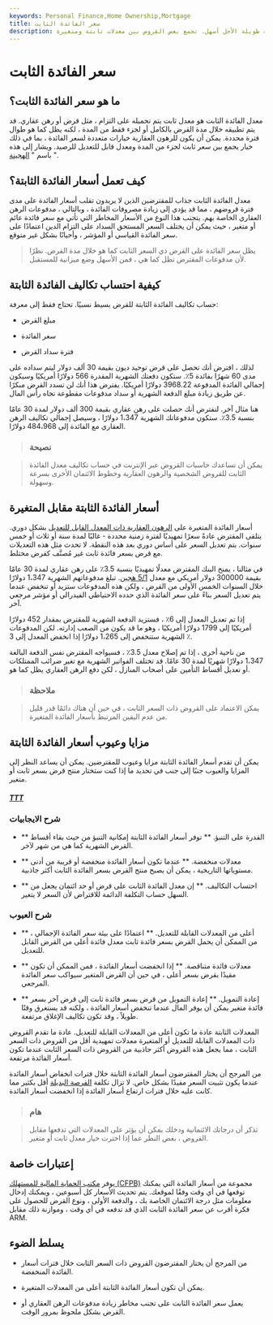 ```yaml
---
keywords: Personal Finance,Home Ownership,Mortgage
title: سعر الفائدة الثابت
description: يظل معدل الفائدة الثابت كما هو بالنسبة إلى مدة القرض بالكامل ، مما يجعل إعداد الميزانية طويلة الأجل أسهل. تجمع بعض القروض بين معدلات ثابتة ومتغيرة.
---
```


# سعر الفائدة الثابت
## ما هو سعر الفائدة الثابت؟

معدل الفائدة الثابت هو معدل ثابت يتم تحميله على التزام ، مثل قرض أو رهن عقاري. قد يتم تطبيقه خلال مدة القرض بالكامل أو لجزء فقط من المدة ، لكنه يظل كما هو طوال فترة محددة. يمكن أن يكون للرهون العقارية خيارات متعددة لسعر الفائدة ، بما في ذلك خيار يجمع بين سعر ثابت لجزء من المدة ومعدل قابل للتعديل للرصيد. ويشار إلى هذه باسم " [الهجينة](/hybridarm) ".

## كيف تعمل أسعار الفائدة الثابتة؟

معدل الفائدة الثابت جذاب للمقترضين الذين لا يريدون تقلب أسعار الفائدة على مدى فترة قروضهم ، مما قد يؤدي إلى زيادة مصروفات الفائدة ، وبالتالي ، مدفوعات الرهن العقاري الخاصة بهم. يتجنب هذا النوع من الأسعار المخاطر التي تأتي مع سعر فائدة عائم أو متغير ، حيث يمكن أن يختلف السعر المستحق السداد على التزام الدين اعتمادًا على سعر الفائدة القياسي أو المؤشر ، وأحيانًا بشكل غير متوقع.

> يظل سعر الفائدة على القرض ذي السعر الثابت كما هو خلال مدة القرض. نظرًا لأن مدفوعات المقترض تظل كما هي ، فمن الأسهل وضع ميزانية للمستقبل.

>

## كيفية احتساب تكاليف الفائدة الثابتة

حساب تكاليف الفائدة الثابتة للقرض بسيط نسبيًا. تحتاج فقط إلى معرفة:

- مبلغ القرض

- سعر الفائدة

- فترة سداد القرض

لذلك ، افترض أنك تحصل على قرض توحيد ديون بقيمة 30 ألف دولار ليتم سداده على مدى 60 شهرًا بفائدة 5٪. ستكون دفعتك الشهرية المقدرة 566 دولارًا أمريكيًا وسيكون إجمالي الفائدة المدفوعة 3968.22 دولارًا أمريكيًا. يفترض هذا أنك لن تسدد القرض مبكرًا عن طريق زيادة مبلغ الدفعة الشهرية أو سداد مدفوعات مقطوعة تجاه رأس المال.

هنا مثال آخر. لنفترض أنك حصلت على رهن عقاري بقيمة 300 ألف دولار لمدة 30 عامًا بنسبة 3.5٪. ستكون مدفوعاتك الشهرية 1،347 دولارًا ، وسيصل إجمالي تكاليف الرهن العقاري مع الفائدة إلى 484،968 دولارًا.

> ### نصيحة

> يمكن أن تساعدك حاسبات القروض عبر الإنترنت في حساب تكاليف معدل الفائدة الثابت للقروض الشخصية والرهون العقارية وخطوط الائتمان الأخرى بسرعة وسهولة.

>

## أسعار الفائدة الثابتة مقابل المتغيرة

أسعار الفائدة المتغيرة على [الرهون العقارية ذات المعدل القابل للتعديل](/arm) بشكل دوري. يتلقى المقترض عادةً سعرًا تمهيديًا لفترة زمنية محددة - غالبًا لمدة سنة أو ثلاث أو خمس سنوات. يتم تعديل السعر على أساس دوري بعد هذه النقطة. لا تحدث مثل هذه التعديلات مع قرض بسعر فائدة ثابت غير مُصنَّف كقرض مختلط.

في مثالنا ، يمنح البنك المقترض معدلًا تمهيديًا بنسبة 3.5٪ على رهن عقاري لمدة 30 عامًا بقيمة 300000 دولار أمريكي مع معدل [5/1 هجين](/5-1_arm). تبلغ مدفوعاتهم الشهرية 1،347 دولارًا خلال السنوات الخمس الأولى من القرض ، ولكن هذه المدفوعات ستزيد أو تنخفض عندما يتم تعديل السعر بناءً على سعر الفائدة الذي حدده الاحتياطي الفيدرالي أو مؤشر مرجعي آخر.

إذا تم تعديل المعدل إلى 6٪ ، فستزيد الدفعة الشهرية للمقترض بمقدار 452 دولارًا أمريكيًا إلى 1799 دولارًا أمريكيًا ، وهو ما قد يكون من الصعب إدارته. لكن المدفوعات الشهرية ستنخفض إلى 1،265 دولارًا إذا انخفض المعدل إلى 3 ٪.

من ناحية أخرى ، إذا تم إصلاح معدل 3.5٪ ، فسيواجه المقترض نفس الدفعة البالغة 1،347 دولارًا شهريًا لمدة 30 عامًا. قد تختلف الفواتير الشهرية مع تغير ضرائب الممتلكات أو تعديل أقساط التأمين على أصحاب المنازل ، لكن دفع الرهن العقاري يظل كما هو.

> ### ملاحظة

> يمكن الاعتماد على القروض ذات السعر الثابت ، في حين أن هناك دائمًا قدر قليل من عدم اليقين المرتبط بأسعار الفائدة المتغيرة.

>

## مزايا وعيوب أسعار الفائدة الثابتة

يمكن أن تقدم أسعار الفائدة الثابتة مزايا وعيوب للمقترضين. يمكن أن يساعد النظر إلى المزايا والعيوب جنبًا إلى جنب في تحديد ما إذا كنت ستختار منتج قرض بسعر ثابت أو متغير.

<h5> <a href=""> TTT </a> </h5>

### شرح الايجابيات

- ** القدرة على التنبؤ. ** توفر أسعار الفائدة الثابتة إمكانية التنبؤ من حيث بقاء أقساط القرض الشهرية كما هي من شهر لآخر.

- ** معدلات منخفضة. ** عندما تكون أسعار الفائدة منخفضة أو قريبة من أدنى مستوياتها التاريخية ، يمكن أن يصبح منتج القرض بسعر الفائدة الثابت أكثر جاذبية.

- ** احتساب التكاليف. ** إن معدل الفائدة الثابت على قرض أو حد ائتمان يجعل من السهل حساب التكلفة الدائمة للاقتراض لأن السعر لا يتغير.

### شرح العيوب

- ** أعلى من المعدلات القابلة للتعديل. ** اعتمادًا على بيئة سعر الفائدة الإجمالي ، من الممكن أن يحمل القرض بسعر فائدة ثابت معدل فائدة أعلى من القرض القابل للتعديل.

- ** معدلات فائدة متناقصة. ** إذا انخفضت أسعار الفائدة ، فمن الممكن أن تكون مقيدًا بقرض بسعر أعلى ، في حين أن القرض المتغير سيواكب سعر الفائدة المرجعي.

- ** إعادة التمويل. ** إعادة التمويل من قرض بسعر فائدة ثابت إلى قرض آخر بسعر فائدة متغير يمكن أن يوفر المال عندما تنخفض أسعار الفائدة ، ولكنه قد يستغرق وقتًا طويلاً ، وقد تكون تكاليف الإغلاق مرتفعة.

المعدلات الثابتة عادة ما تكون أعلى من المعدلات القابلة للتعديل. عادة ما تقدم القروض ذات المعدلات القابلة للتعديل أو المتغيرة معدلات تمهيدية أقل من القروض ذات السعر الثابت ، مما يجعل هذه القروض أكثر جاذبية من القروض ذات السعر الثابت عندما تكون أسعار الفائدة مرتفعة.

من المرجح أن يختار المقترضون أسعار الفائدة الثابتة خلال فترات انخفاض أسعار الفائدة عندما يكون تثبيت السعر مفيدًا بشكل خاص. لا تزال تكلفة [الفرصة البديلة](/opportunitycost) أقل بكثير مما كانت عليه خلال فترات ارتفاع أسعار الفائدة إذا انخفضت أسعار الفائدة.

> ### هام

> تذكر أن درجاتك الائتمانية ودخلك يمكن أن يؤثر على المعدلات التي تدفعها مقابل القروض ، بغض النظر عما إذا اخترت خيار معدل ثابت أو متغير.

>

## إعتبارات خاصة

يوفر [مكتب الحماية المالية للمستهلك (CFPB)](/consumer-financial-protection-bureau-cfpb) مجموعة من أسعار الفائدة التي يمكنك توقعها في أي وقت وفقًا لموقعك. يتم تحديث الأسعار كل أسبوعين ، ويمكنك إدخال معلومات مثل درجة الائتمان الخاصة بك ، والدفعة الأولى ، ونوع القرض للحصول على فكرة أقرب عن سعر الفائدة الثابت الذي قد تدفعه في أي وقت ، وموازنة ذلك مقابل ARM.

## يسلط الضوء

- من المرجح أن يختار المقترضون القروض ذات السعر الثابت خلال فترات أسعار الفائدة المنخفضة.

- يمكن أن تكون أسعار الفائدة الثابتة أعلى من المعدلات المتغيرة.

- يعمل سعر الفائدة الثابت على تجنب مخاطر زيادة مدفوعات الرهن العقاري أو القرض بشكل ملحوظ بمرور الوقت.


